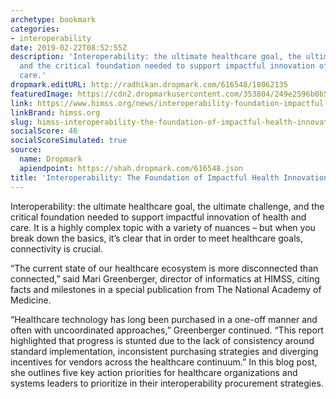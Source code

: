 ```yaml
---
archetype: bookmark
categories:
- interoperability
date: 2019-02-22T08:52:55Z
description: 'Interoperability: the ultimate healthcare goal, the ultimate challenge,
  and the critical foundation needed to support impactful innovation of health and
  care.'
dropmark.editURL: http://radhikan.dropmark.com/616548/18062135
featuredImage: https://cdn2.dropmarkusercontent.com/353804/249e2596b0b5223be1ea1abf604f99119c942dffa20293790eb2d4e9e55d195d/thumbnail/Interoperability-The-Foundation-of-Impactful-Health-Innovation-1024x5.jpg?Expires=1557430063&Signature=e18ZKFAfcPkyoDpjEK9DrbHHe8TVTLKJYXchLMGPFm2~UD8aFb32qkSY3uUT1GuDVNqChnC98niHefcGxt-0ZlZYMP9GqGJ42n9LM5orkcURVtofjnTaXdr5OUPC5TzeCmPA1pVqD~HqTBX1RP1SJBvqXrAyvXYp-SbCPn3AnzR47DmGEEHbxWkEXcQwbsW4asGi7X8xLug8Nrqfl7osfkkYora7c8anuRRtvKTJ~Wfhu177Fi49UyKxvzftZQi3QV7etfln0z8bIPU02s4MaEHKT2RzYUOe17fcJRuk6qlf82Zllzy0BCPg41SLCWoG4EwrKXHDmNFIbWCiFQvfXQ__&Key-Pair-Id=APKAITQYWVEN757ZA4KQ
link: https://www.himss.org/news/interoperability-foundation-impactful-health-innovation
linkBrand: himss.org
slug: himss-interoperability-the-foundation-of-impactful-health-innovation
socialScore: 46
socialScoreSimulated: true
source:
  name: Dropmark
  apiendpoint: https://shah.dropmark.com/616548.json
title: 'Interoperability: The Foundation of Impactful Health Innovation'
---
```

Interoperability: the ultimate healthcare goal, the ultimate challenge, and the critical foundation needed to support impactful innovation of health and care. It is a highly complex topic with a variety of nuances – but when you break down the basics, it’s clear that in order to meet healthcare goals, connectivity is crucial.

“The current state of our healthcare ecosystem is more disconnected than connected,” said Mari Greenberger, director of informatics at HIMSS, citing facts and milestones in a special publication from The National Academy of Medicine.

“Healthcare technology has long been purchased in a one-off manner and often with uncoordinated approaches,” Greenberger continued. “This report highlighted that progress is stunted due to the lack of consistency around standard implementation, inconsistent purchasing strategies and diverging incentives for vendors across the healthcare continuum.” In this blog post, she outlines five key action priorities for healthcare organizations and systems leaders to prioritize in their interoperability procurement strategies.

